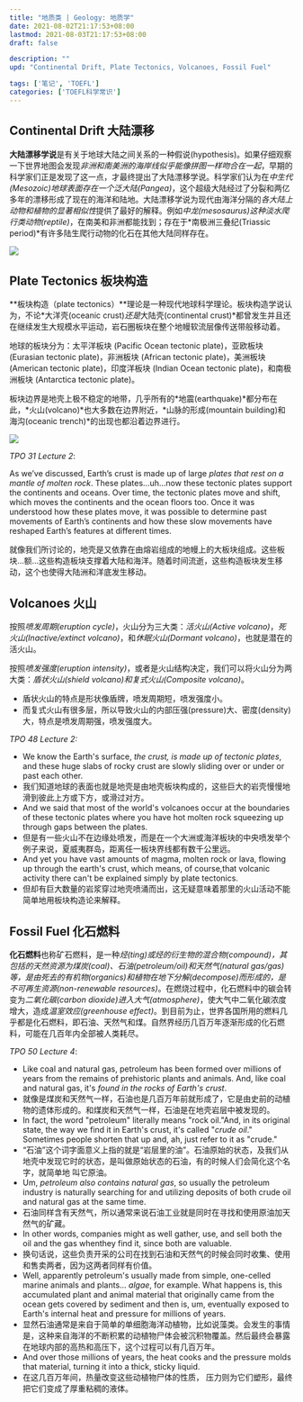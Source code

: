 ```yaml
---
title: "地质类 | Geology: 地质学"
date: 2021-08-02T21:17:53+08:00
lastmod: 2021-08-03T21:17:53+08:00
draft: false

description: ""
upd: "Continental Drift, Plate Tectonics, Volcanoes, Fossil Fuel"

tags: ['笔记', 'TOEFL']
categories: ['TOEFL科学常识']
---
```


## Continental Drift 大陆漂移

**大陆漂移学说**是有关于地球大陆之间关系的一种假说(hypothesis)。如果仔细观察一下世界地图会发现*非洲和南美洲的海岸线似乎能像拼图一样吻合在一起*，早期的科学家们正是发现了这一点，才最终提出了大陆漂移学说。科学家们认为在*中生代(Mesozoic)*地球表面存在一个*泛大陆(Pangea)*，这个超级大陆经过了分裂和两亿多年的漂移形成了现在的海洋和陆地。大陆漂移学说为现代由海洋分隔的*各大陆上动物和植物的显著相似性*提供了最好的解释。例如*中龙(mesosaurus)*这种淡水*爬行类动物(reptile)*，在南美和非洲都能找到；存在于*南极洲三叠纪(Triassic period)*有许多陆生爬行动物的化石在其他大陆同样存在。

![](https://cdn.jsdelivr.net/gh/henrywu97/FigBed@master/Figs/20210816183556.jpg)

## Plate Tectonics 板块构造

**板块构造（plate tectonics）**理论是一种现代地球科学理论。板块构造学说认为，不论*大洋壳(oceanic crust)*还是*大陆壳(continental crust)*都曾发生并且还在继续发生大规模水平运动，岩石圈板块在整个地幔软流层像传送带般移动着。

地球的板块分为：太平洋板块 (Pacific Ocean tectonic plate)，亚欧板块 (Eurasian tectonic plate)，非洲板块 (African tectonic plate)，美洲板块 (American tectonic plate)，印度洋板块 (Indian Ocean tectonic plate)，和南极洲板块 (Antarctica tectonic plate)。

板块边界是地壳上极不稳定的地带，几乎所有的*地震(earthquake)*都分布在此，*火山(volcano)*也大多数在边界附近，*山脉的形成(mountain building)和海沟(oceanic trench)*的出现也都沿着边界进行。

![](https://cdn.jsdelivr.net/gh/henrywu97/FigBed@master/Figs/20210816184005.jpg)

*TPO 31 Lecture 2*:

As we’ve discussed, Earth’s crust is made up of large *plates that rest on a mantle of molten rock*. These plates…uh…now these tectonic plates support the continents and oceans. Over time, the tectonic plates move and shift, which moves the continents and the ocean floors too. Once it was understood how these plates move, it was possible to determine past movements of Earth’s continents and how these slow movements have reshaped Earth’s features at different times.

就像我们所讨论的，地壳是又依靠在由熔岩组成的地幔上的大板块组成。这些板块…额…这些构造板块支撑着大陆和海洋。随着时间流逝，这些构造板块发生移动，这个也使得大陆洲和洋底发生移动。

## Volcanoes 火山

按照*喷发周期(eruption cycle)*，火山分为三大类：*活火山(Active volcano)*，*死火山(Inactive/extinct volcano)*，和*休眠火山(Dormant volcano)*，也就是潜在的活火山。

按照*喷发强度(eruption intensity)*，或者是火山结构决定，我们可以将火山分为两大类：*盾状火山(shield volcano)*和*复式火山(Composite volcano)*。

- 盾状火山的特点是形状像盾牌，喷发周期短，喷发强度小。
- 而复式火山有很多层，所以导致火山的内部压强(pressure)大、密度(density)大，特点是喷发周期强，喷发强度大。

*TPO 48 Lecture 2:*

- We know the Earth's surface, *the crust, is made up of tectonic plates*, and these huge slabs of rocky crust are slowly sliding over or under or past each other.
- 我们知道地球的表面也就是地壳是由地壳板块构成的，这些巨大的岩壳慢慢地滑到彼此上方或下方，或滑过对方。
- And we said that most of the world's volcanoes occur at the boundaries of these tectonic plates where you have hot molten rock squeezing up through gaps between the plates.
- 但是有一些火山不在边缘处喷发，而是在一个大洲或海洋板块的中央喷发举个例子来说，夏威夷群岛，距离任一板块界线都有数千公里远。
- And yet you have vast amounts of magma, molten rock or lava, flowing up through the earth's crust, which means, of course,that volcanic activity there can't be explained simply by plate tectonics. 
- 但却有巨大数量的岩浆穿过地壳喷涌而出，这无疑意味着那里的火山活动不能简单地用板块构造论来解释。

## Fossil Fuel 化石燃料

**化石燃料**也称矿石燃料，是一种*烃(ting)*或烃的衍生物的混合物(compound)，其包括的天然资源为*煤炭(coal)、石油(petroleum/oil)和天然气(natural gas/gas)*等，是由死去的*有机物(organics)*和植物在地下*分解(decompose)*而形成的，是*不可再生资源(non-renewable resources)*。在燃烧过程中，化石燃料中的碳会转变为*二氧化碳(carbon dioxide)*进入*大气(atmosphere)*，使大气中二氧化碳浓度增大，造成*温室效应(greenhouse effect)*。到目前为止，世界各国所用的燃料几乎都是化石燃料，即石油、天然气和煤。自然界经历几百万年逐渐形成的化石燃料，可能在几百年内全部被人类耗尽。

*TPO 50 Lecture 4*:

- Like coal and natural gas, petroleum has been formed over millions of years from the remains of prehistoric plants and animals. And, like coal and natural gas, it's *found in the rocks of Earth's crust*.
- 就像是煤炭和天然气一样，石油也是几百万年前就形成了，它是由史前的动植物的遗体形成的。和煤炭和天然气一样，石油是在地壳岩层中被发现的。
- In fact, the word "petroleum" literally means "rock oil."And, in its original state, the way we find it in Earth's crust, it's called "*crude oil*." Sometimes people shorten that up and, ah, just refer to it as "crude." 
- “石油”这个词字面意义上指的就是“岩层里的油”。石油原始的状态，及我们从地壳中发现它时的状态，是叫做原始状态的石油，有的时候人们会简化这个名字，就简单地
    叫它原油。
- Um, *petroleum also contains natural gas*, so usually the petroleum industry is naturally searching for and utilizing deposits of both crude oil and natural gas at the same time. 
- 石油同样含有天然气，所以通常来说石油工业就是同时在寻找和使用原油加天然气的矿藏。
- In other words, companies might as well gather, use, and sell both the oil and the gas whenthey find it, since both are valuable. 
- 换句话说，这些负责开采的公司在找到石油和天然气的时候会同时收集、使用和售卖两者，因为这两者同样有价值。
- Well, apparently petroleum's usually made from simple, one-celled marine animals and plants... *algae*, for example. What happens is, this accumulated plant and animal material that originally came from the ocean gets covered by sediment and then is, um, eventually exposed to Earth's internal heat and pressure for millions of years. 
- 显然石油通常是来自于简单的单细胞海洋动植物，比如说藻类。会发生的事情是，这种来自海洋的不断积累的动植物尸体会被沉积物覆盖。然后最终会暴露在地球内部的高热和高压下，这个过程可以有几百万年。
- And over those millions of years, the heat cooks and the pressure molds that material, turning it into a thick, sticky liquid. 
- 在这几百万年间，热量改变这些动植物尸体的性质， 压力则为它们塑形，最终把它们变成了厚重粘稠的液体。
